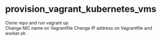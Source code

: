 # provision_vagrant_kubernetes_vms
Clone repo and run vagrant up  
Change NIC name on Vagrantfile
Change IP address on Vagrantfile and worker.sh

